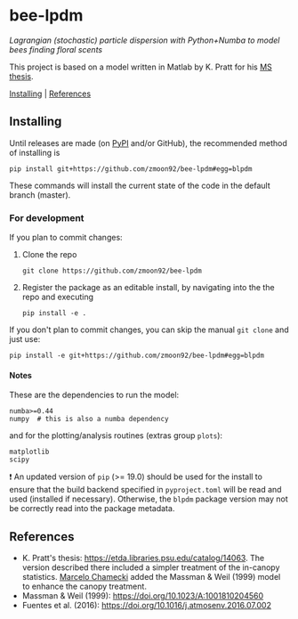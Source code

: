 # bee-lpdm

*Lagrangian (stochastic) particle dispersion with Python+Numba to model bees finding floral scents*

This project is based on a model written in Matlab by K. Pratt for his [MS thesis](https://etda.libraries.psu.edu/catalog/14063).

[Installing](#installing) | [References](#references)


## Installing

Until releases are made (on [PyPI](https://pypi.org/) and/or GitHub), the recommended method of installing is
```
pip install git+https://github.com/zmoon92/bee-lpdm#egg=blpdm
```
These commands will install the current state of the code in the default branch (master).


### For development

If you plan to commit changes:
1. Clone the repo
   ```
   git clone https://github.com/zmoon92/bee-lpdm
   ```
2. Register the package as an editable install, by navigating into the the repo and executing
   ```
   pip install -e .
   ```

If you don't plan to commit changes, you can skip the manual `git clone` and just use:
```
pip install -e git+https://github.com/zmoon92/bee-lpdm#egg=blpdm
```

#### Notes

These are the dependencies to run the model:
```
numba>=0.44
numpy  # this is also a numba dependency
```
and for the plotting/analysis routines (extras group `plots`):
```
matplotlib
scipy
```

:exclamation: An updated version of `pip` (>= 19.0) should be used for the install to ensure that the build backend specified in `pyproject.toml` will be read and used (installed if necessary). Otherwise, the `blpdm` package version may not be correctly read into the package metadata.


## References

* K. Pratt's thesis: <https://etda.libraries.psu.edu/catalog/14063>. The version described there included a simpler treatment of the in-canopy statistics. [Marcelo Chamecki](http://people.atmos.ucla.edu/mchamecki/index.htm) added the Massman & Weil (1999) model to enhance the canopy treatment.
* Massman & Weil (1999): <https://doi.org/10.1023/A:1001810204560>
* Fuentes et al. (2016): <https://doi.org/10.1016/j.atmosenv.2016.07.002>
